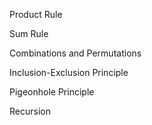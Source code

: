 Product Rule



Sum Rule



Combinations and Permutations



Inclusion-Exclusion  Principle



Pigeonhole Principle



Recursion


